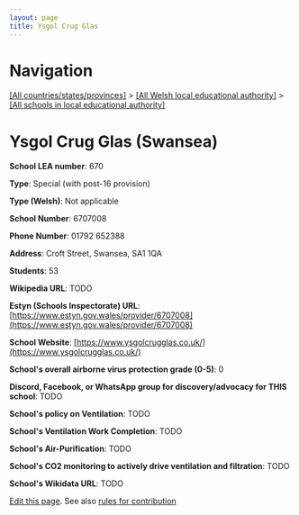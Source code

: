 ```yaml
---
layout: page
title: Ysgol Crug Glas
---
```

# Navigation

[[All countries/states/provinces]](../../..) > [[All Welsh local educational authority]](../..) > [[All schools in local educational authority]](..)

# Ysgol Crug Glas (Swansea)

**School LEA number**: 670

**Type**: Special (with post-16 provision)

**Type (Welsh)**: Not applicable

**School Number**: 6707008

**Phone Number**: 01792 652388

**Address**: Croft Street, Swansea, SA1 1QA

**Students**: 53

**Wikipedia URL**: TODO

**Estyn (Schools Inspectorate) URL**: [https://www.estyn.gov.wales/provider/6707008](https://www.estyn.gov.wales/provider/6707008)

**School Website**: [https://www.ysgolcrugglas.co.uk/](https://www.ysgolcrugglas.co.uk/)

**School's overall airborne virus protection grade (0-5)**: 0

**Discord, Facebook, or WhatsApp group for discovery/advocacy for THIS school**: TODO

**School's policy on Ventilation**: TODO

**School's Ventilation Work Completion**: TODO

**School's Air-Purification**: TODO

**School's CO2 monitoring to actively drive ventilation and filtration**: TODO

**School's Wikidata URL**: TODO




[Edit this page](https://github.com/ventilate-schools/Wales/edit/prif/./Swansea/Ysgol_Crug_Glas.md). See also [rules for contribution](../../../contribution-rules/)